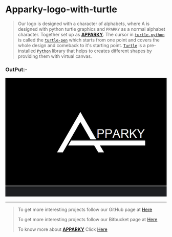# Apparky-logo-with-turtle


> Our logo is designed with a character of alphabets, where A is designed with python turtle graphics and `PPARKY` as a normal alphabet character. 
> Together set up as [__APPARKY__](https://apparky.vercel.app/). 
> The cursor in [`turtle-python`](https://docs.python.org/3/library/turtle.html) is called the [`turtle-pen`](https://docs.python.org/3/library/turtle.html#pen-control) which starts from one point and covers the whole design and comeback to it's starting point. 
> [`Turtle`](https://docs.python.org/3/library/turtle.html) is a pre-installed [`Python`](https://www.python.org/) library that helps to creates different shapes by providing them with virtual canvas.


### OutPut:-
[![logo](screen%20shots/ss.PNG)](https://apparky.vercel.app/)



------------------------------------------------------------
> 
> To get more interesting projects follow our GitHub page at [Here](https://github.com/Apparky)
> 
> To get more interesting projects follow our Bitbucket page at [Here](https://bitbucket.org/apparky-web/workspace/overview)
> 
> To know more about [__APPARKY__](https://apparky.vercel.app/) Click [Here](https://apparky.vercel.app/)

